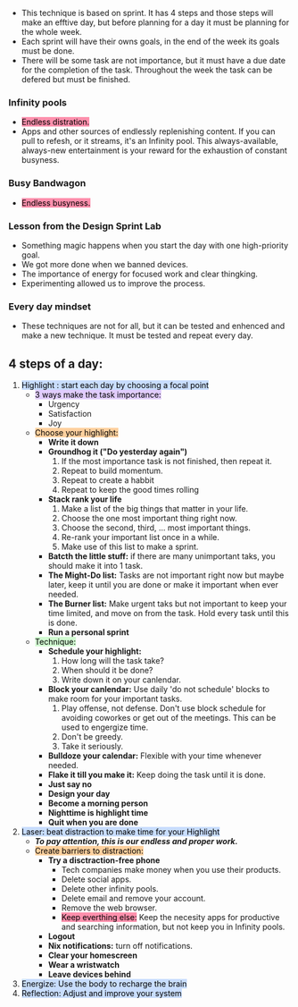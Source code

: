 - This technique is based on sprint. It has 4 steps and those steps will make an efftive day, but before planning for a day it must be planning for the whole week.
- Each sprint will have their owns goals, in the end of the week its goals must be done.
- There will be some task are not importance, but it must have a due date for the completion of the task. Throughout the week the task can be defered but must be finished.
### Infinity pools
- <mark style="background: #FF5582A6;">Endless distration.</mark>
- Apps and other sources of endlessly replenishing content. If you can pull to refesh, or it streams, it's an Infinity pool. This always-available, always-new entertainment is your reward for the exhaustion of constant busyness.
### Busy Bandwagon
- <mark style="background: #FF5582A6;">Endless busyness.</mark>
### Lesson from the Design Sprint Lab
- Something magic happens when you start the day with one high-priority goal.
- We got more done when we banned devices.
- The importance of energy for focused work and clear thingking.
- Experimenting allowed us to improve the process.
### Every day mindset
- These techniques are not for all, but it can be tested and enhenced and make a new technique. It must be tested and repeat every day.
## 4 steps of a day:
1. <mark style="background: #ADCCFFA6;">Highlight : start each day by choosing a focal point</mark>
	- <mark style="background: #D2B3FFA6;">3 ways make the task importance:</mark>
		- Urgency
		- Satisfaction
		- Joy
	- <mark style="background: #FFB86CA6;">Choose your highlight:</mark>
		- **Write it down**
		- **Groundhog it ("Do yesterday again")**
			1. If the most importance task is not finished, then repeat it.
			2. Repeat to build momentum.
			3. Repeat to create a habbit
			4. Repeat to keep the good times rolling
		- **Stack rank your life**
			1. Make a list of the big things that matter in your life.
			2. Choose the one most important thing right now.
			3. Choose the second, third, ... most important things.
			4. Re-rank your important list once in a while.
			5. Make use of this list to make a sprint.
		- **Batcth the little stuff:** if there are many unimportant taks, you should make it into 1 task.
		- **The Might-Do list:** Tasks are not important right now but maybe later, keep it until you are done or make it important when ever needed.
		- **The Burner list:** Make urgent taks but not important to keep your time limited, and move on from the task. Hold every task until this is done.
		- **Run a personal sprint** 
	- <mark style="background: #BBFABBA6;">Technique:</mark>
		- **Schedule your highlight:**
			1. How long will the task take?
			2. When should it be done?
			3. Write down it on your canlendar.
		- **Block your canlendar:** Use daily 'do not schedule' blocks to make room for your important tasks.
			1. Play offense, not defense. Don't use block schedule for avoiding coworkes or get out of the meetings. This can be used to engergize time.
			2. Don't be greedy.
			3. Take it seriously.
		- **Bulldoze your calendar:** Flexible with your time whenever needed.
		- **Flake it till you make it:** Keep doing the task until it is done.
		- **Just say no**
		- **Design your day**
		- **Become a morning person**
		- **Nighttime is highlight time**
		- **Quit when you are done**
2. <mark style="background: #ADCCFFA6;">Laser: beat distraction to make time for your Highlight</mark>
	- ***To pay attention, this is our endless and proper work.***
	- <mark style="background: #FFB86CA6;"> Create barriers to distraction:</mark>
		- **Try a disctraction-free phone**
			- Tech companies make money when you use their products.
			- Delete social apps.
			- Delete other infinity pools.
			- Delete email and remove your account.
			- Remove the web browser.
			- <mark style="background: #FF5582A6;">Keep everthing else:</mark> Keep the necesity apps for productive and searching information, but not keep you in Infinity pools.
		- **Logout**
		- **Nix notifications:** turn off notifications.
		- **Clear your homescreen**
		- **Wear a wristwatch**
		- **Leave devices behind**
1. <mark style="background: #ADCCFFA6;">Energize: Use the body to recharge the brain</mark>
2. <mark style="background: #ADCCFFA6;">Reflection: Adjust and improve your system</mark>

